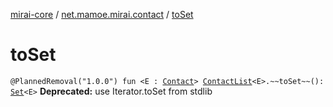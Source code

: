 [mirai-core](../index.md) / [net.mamoe.mirai.contact](index.md) / [toSet](./to-set.md)

# toSet

`@PlannedRemoval("1.0.0") fun <E : `[`Contact`](-contact/index.md)`> `[`ContactList`](-contact-list/index.md)`<E>.~~toSet~~(): `[`Set`](https://kotlinlang.org/api/latest/jvm/stdlib/kotlin.collections/-set/index.html)`<E>`
**Deprecated:** use Iterator.toSet from stdlib

